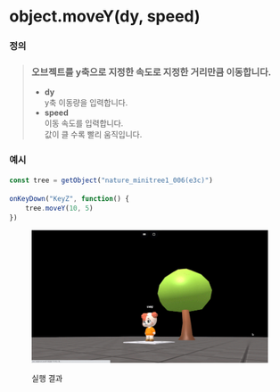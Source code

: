 # object.moveY(dy, speed)

### 정의

> ### 오브젝트를 y축으로 지정한 속도로 지정한 거리만큼 이동합니다.
>
> * **dy**\
>   y축 이동량을 입력합니다.
> * **speed**\
>   이동 속도를 입력합니다.\
>   값이 클 수록 빨리 움직입니다.



### 예시

```javascript
const tree = getObject("nature_minitree1_006(e3c)")

onKeyDown("KeyZ", function() {
    tree.moveY(10, 5)
})
```

<figure><img src="../../../.gitbook/assets/화면_기록_2022-12-20_오후_8_59_59_AdobeExpress.gif" alt=""><figcaption><p>실행 결과</p></figcaption></figure>

